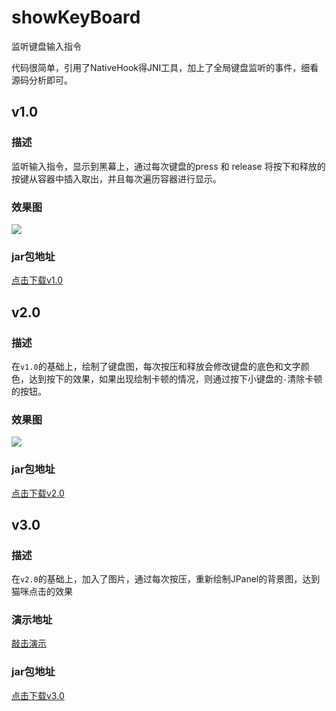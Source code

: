 # showKeyBoard
监听键盘输入指令

代码很简单，引用了NativeHook得JNI工具，加上了全局键盘监听的事件，细看源码分析即可。
## v1.0
### 描述
监听输入指令，显示到黑幕上，通过每次键盘的press 和 release 将按下和释放的按键从容器中插入取出，并且每次遍历容器进行显示。
### 效果图
<a href='http://cdn.zjhwork.xyz/vsfileserver/2105091739422236859.png' target="_blank"><img src='http://cdn.zjhwork.xyz/vsfileserver/2105091739422236859.png'></a>
### jar包地址
<a href="http://cdn.zjhwork.xyz/vsfileserver/2105101322341834266.jar" target="_blank">点击下载v1.0</a>
## v2.0 
### 描述
在`v1.0`的基础上，绘制了键盘图，每次按压和释放会修改键盘的底色和文字颜色，达到按下的效果，如果出现绘制卡顿的情况，则通过按下小键盘的`-`清除卡顿的按钮。
### 效果图
<a href='http://cdn.zjhwork.xyz/vsfileserver/2105091740131921687.png' target="_blank"><img src='http://cdn.zjhwork.xyz/vsfileserver/2105091740131921687.png'></a>
### jar包地址
<a href="http://cdn.zjhwork.xyz/vsfileserver/2105101322532971244.jar" target="_blank">点击下载v2.0</a>

## v3.0
### 描述
在`v2.0`的基础上，加入了图片，通过每次按压，重新绘制JPanel的背景图，达到猫咪点击的效果  
### 演示地址
<a href="http://cdn.zjhwork.xyz/vsfileserver/2105101316846289848.mp4" target="_blank">敲击演示</a>
### jar包地址
<a href="http://cdn.zjhwork.xyz/vsfileserver/2105101322701963714.jar" target="_blank">点击下载v3.0</a>

